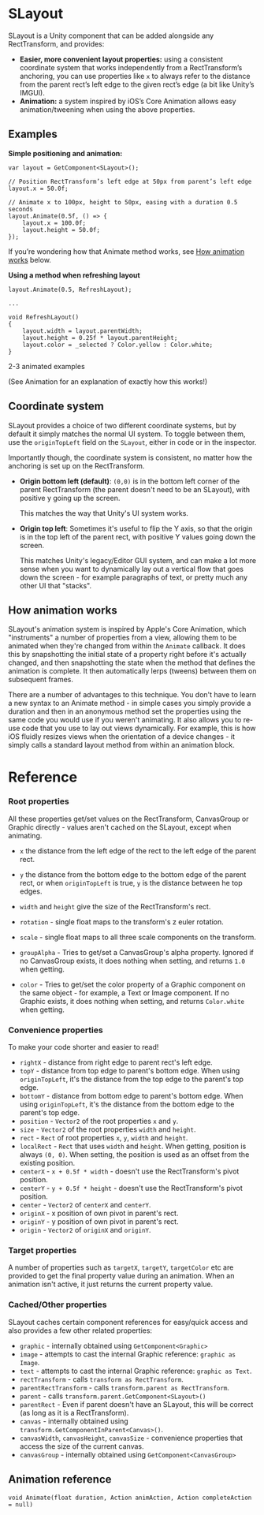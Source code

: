 # SLayout

SLayout is a Unity component that can be added alongside any RectTransform, and provides:

* **Easier, more convenient layout properties:** using a consistent coordinate system that works independently from a RectTransform’s anchoring, you can use properties like `x` to always refer to the distance from the parent rect’s left edge to the given rect’s edge (a bit like Unity’s IMGUI).
* **Animation:** a system inspired by iOS’s Core Animation allows easy animation/tweening when using the above properties.

## Examples

**Simple positioning and animation:**

    var layout = GetComponent<SLayout>();
    
    // Position RectTransform’s left edge at 50px from parent’s left edge
    layout.x = 50.0f;
    
    // Animate x to 100px, height to 50px, easing with a duration 0.5 seconds
    layout.Animate(0.5f, () => {
    	layout.x = 100.0f;
    	layout.height = 50.0f;
    });

If you’re wondering how that Animate method works, see [How animation works](#How-animation-works) below.

**Using a method when refreshing layout**

    layout.Animate(0.5, RefreshLayout);
    
    ...
    
    void RefreshLayout()
    {
    	layout.width = layout.parentWidth;
    	layout.height = 0.25f * layout.parentHeight;
    	layout.color = _selected ? Color.yellow : Color.white;
    }


2-3 animated examples

(See Animation for an explanation of exactly how this works!)

## Coordinate system

SLayout provides a choice of two different coordinate systems, but by default it simply matches the normal UI system. To toggle between them, use the `originTopLeft` field on the `SLayout`, either in code or in the inspector.

Importantly though, the coordinate system is consistent, no matter how the anchoring is set up on the RectTransform.

* **Origin bottom left (default)**: `(0,0)` is in the bottom left corner of the parent RectTransform (the parent doesn't need to be an SLayout), with positive y going up the screen.

    This matches the way that Unity's UI system works.

* **Origin top left**: Sometimes it's useful to flip the Y axis, so that the origin is in the top left of the parent rect, with positive Y values going down the screen.

    This matches Unity's legacy/Editor GUI system, and can make a lot more sense when you want to dynamically lay out a vertical flow that goes down the screen - for example paragraphs of text, or pretty much any other UI that "stacks".


## How animation works

SLayout's animation system is inspired by Apple's Core Animation, which "instruments" a number of properties from a view, allowing them to be animated when they're changed from within the `Animate` callback. It does  this by snapshotting the initial state of a property right before it's actually changed, and then snapshotting the state when the method that defines the animation is complete. It then automatically lerps (tweens) between them on subsequent frames.

There are a number of advantages to this technique. You don't have to learn a new syntax to an Animate method - in simple cases you simply provide a duration and then in an anonymous method set the properties using the same code you would use if you weren't animating. It also allows you to re-use code that you use to lay out views dynamically. For example, this is how iOS fluidly resizes views when the orientation of a device changes - it simply calls a standard layout method from within an animation block.

# Reference

### Root properties

All these properties get/set values on the RectTransform, CanvasGroup or Graphic directly - values aren't cached on the SLayout, except when animating.

* `x` the distance from the left edge of the rect to the left edge of the parent rect.
* `y` the distance from the bottom edge to the bottom edge of the parent rect, or when `originTopLeft` is true, `y` is the distance between he top edges.
* `width` and `height` give the size of the RectTransform's rect. 

* `rotation` - single float maps to the transform's z euler rotation.
* `scale` - single float maps to all three scale components on the transform.
* `groupAlpha` - Tries to get/set a CanvasGroup's alpha property. Ignored if no CanvasGroup exists, it does nothing when setting, and returns `1.0` when getting.
* `color` - Tries to get/set the color property of a Graphic component on the same object - for example, a Text or Image component. If no Graphic exists, it does nothing when setting, and returns `Color.white` when getting.

### Convenience properties

To make your code shorter and easier to read!

* `rightX` - distance from right edge to parent rect's left edge.
* `topY` - distance from top edge to parent's bottom edge. When using `originTopLeft`, it's the distance from the top edge to the parent's top edge.
* `bottomY` - distance from bottom edge to parent's bottom edge. When using `originTopLeft`, it's the distance from the bottom edge to the parent's top edge.
* `position` - `Vector2` of the root properties `x` and `y`.
* `size` - `Vector2` of the root properties `width` and `height`.
* `rect` - `Rect` of root properties `x`, `y`, `width` and `height`.
* `localRect` - `Rect` that uses `width` and `height`. When getting, position is always `(0, 0)`. When setting, the position is used as an offset from the existing position.
* `centerX` - `x + 0.5f * width` - doesn't use the RectTransform's pivot position.
* `centerY` - `y + 0.5f * height` - doesn't use the RectTransform's pivot position.
* `center` - `Vector2` of `centerX` and `centerY`.
* `originX` - x position of own pivot in parent's rect.
* `originY` - y position of own pivot in parent's rect.
* `origin` - `Vector2` of `originX` and `originY`.


### Target properties

A number of properties such as `targetX`, `targetY`, `targetColor` etc are provided to get the final property value during an animation. When an animation isn't active, it just returns the current property value.

### Cached/Other properties

SLayout caches certain component references for easy/quick access and also provides a few other related properties:

* `graphic` - internally obtained using `GetComponent<Graphic>`
* `image` - attempts to cast the internal Graphic reference: `graphic as Image`.
* `text` - attempts to cast the internal Graphic reference: `graphic as Text`.
* `rectTransform` - calls `transform as RectTransform`.
* `parentRectTransform` - calls `transform.parent as RectTransform`.
* `parent` - calls `transform.parent.GetComponent<SLayout>()`
* `parentRect` - Even if parent doesn't have an SLayout, this will be correct (as long as it is a RectTransform).
* `canvas` - internally obtained using `transform.GetComponentInParent<Canvas>()`.
* `canvasWidth`, `canvasHeight`, `canvasSize` - convenience properties that access the size of the current canvas.
* `canvasGroup` - internally obtained using `GetComponent<CanvasGroup>`


## Animation reference

`void Animate(float duration, Action animAction, Action completeAction = null)`

